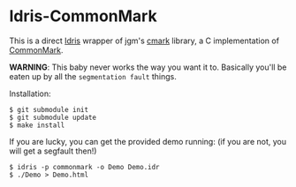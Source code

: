 # Idris-CommonMark

This is a direct [Idris](http://www.idris-lang.org/) wrapper of jgm's [cmark](https://github.com/jgm/cmark) library, a C implementation of [CommonMark](http://commonmark.org/).

**WARNING**: This baby never works the way you want it to. Basically you'll be eaten up by all the `segmentation fault` things.

Installation:

    $ git submodule init
    $ git submodule update
    $ make install

If you are lucky, you can get the provided demo running: (if you are not, you will get a segfault then!)

    $ idris -p commonmark -o Demo Demo.idr
    $ ./Demo > Demo.html
